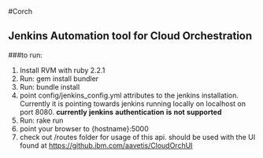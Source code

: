 #Corch
## Jenkins Automation tool for Cloud Orchestration
###to run:
1. Install RVM with ruby 2.2.1
2. Run: gem install bundler 
3. Run: bundle install 
4. point config/jenkins_config.yml attributes to the jenkins installation. Currently it is pointing towards jenkins running locally on localhost on port 8080. **currently** **jenkins** **authentication** **is** **not** **supported**
5. Run: rake run
6. point your browser to {hostname}:5000
7. check out /routes folder for usage of this api. should be used with the UI found at https://github.ibm.com/aavetis/CloudOrchUI

